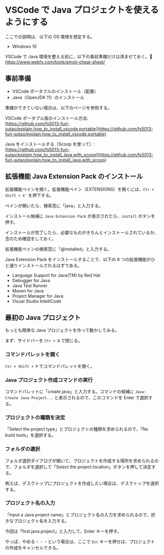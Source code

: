 # VSCode で Java プロジェクトを使えるようにする  
ここでの説明は、以下の OS 環境を想定する。
- Windows 10  

VSCode で Java 環境を整える前に、以下の事前準備だけは済ませておく。:hamster:
https://www.webfx.com/tools/emoji-cheat-sheet/

## 事前準備
- VSCode ポータブルのインストール（配置）
- Java（OpenJDK 11）のインストール

準備ができていない場合は、以下のページを参照する。

VSCode ポータブル版のインストール方法:  
[https://github.com/fs5013-furi-sutao/explain.how_to_install_vscode.portable](https://github.com/fs5013-furi-sutao/explain.how_to_install_vscode.portable)

Java をインストールする（Scoop を使って）:  
[https://github.com/fs5013-furi-sutao/explain.how_to_install_java.with_scoop](https://github.com/fs5013-furi-sutao/explain.how_to_install_java.with_scoop)

## 拡張機能 Java Extension Pack のインストール  
拡張機能ペインを開く。拡張機能ペイン（EXTENSIONS）を開くには、`Ctr + Shift + X'` を押下する。

ペインが開いたら、検索窓に「java」と入力する。

インストール候補に `Java Extension Pack` が表示されたら、`install` ボタンを押す。

インストールが完了したら、必要なものがきちんとインストールされているか、念のため確認をしておく。

拡張機能ペインの検索窓に「@installed」と入力する。

Java Extension Pack をインストールすることで、以下の 6 つの拡張機能がひと通りインストールされるはずである。

- Language Support for Java(TM) by Red Hat
- Debugger for Java
- Java Test Runner
- Maven for Java
- Project Manager for Java
- Visual Studio IntelliCode

## 最初の Java プロジェクト
もっとも簡単な Java プロジェクトを作って動かしてみる。

まず、サイドバーを `Ctr + B` で閉じる。

### コマンドパレットを開く
`Ctr + Shift + P` でコマンドパレットを開く。

### Java プロジェクト作成コマンドの実行
コマンドパレットに「create java」と入力する。コマンドの候補に `Java: Create Java Project...` と表示されるので、このコマンドを Enter で選択する。

### プロジェクトの種類を決定 
「Select the project type」とプロジェクトの種類を求められるので、「No build tools」を選択する。

### フォルダの選択
フォルダ選択ダイアログが開いて、プロジェクトを作成する場所を求められるので、フォルダを選択して「Select the project location」ボタンを押して決定する。

例えば、デスクトップにプロジェクトを作成したい場合は、デスクトップを選択する。

### プロジェクト名の入力
「Input a Java project name」とプロジェクト名の入力を求められるので、好きなプロジェクト名を入力する。

今回は「first.java.project」と入力して、Enter キーを押す。

やっぱ、やめる・・・という場合は、ここで `Esc` キーを押せば、プロジェクトの作成をキャンセルできる。










